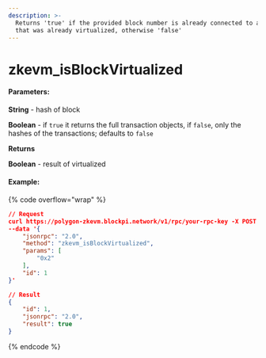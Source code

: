 ```yaml
---
description: >-
  Returns 'true' if the provided block number is already connected to a batch
  that was already virtualized, otherwise 'false'
---
```


# zkevm\_isBlockVirtualized

#### **Parameters:**

**String** - hash of block

**Boolean** - if `true` it returns the full transaction objects, if `false`, only the hashes of the transactions; defaults to `false`

**Returns**

**Boolean** - result of virtualized

#### Example:

{% code overflow="wrap" %}
```json
// Request
curl https://polygon-zkevm.blockpi.network/v1/rpc/your-rpc-key -X POST -H "Content-Type: application/json" 
--data '{
    "jsonrpc": "2.0",
    "method": "zkevm_isBlockVirtualized",
    "params": [
        "0x2"
    ],
    "id": 1
}'

// Result
{
    "id": 1,
    "jsonrpc": "2.0",
    "result": true
}
```
{% endcode %}
